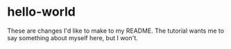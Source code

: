 # hello-world

These are changes I'd like to make to my README.
The tutorial wants me to say something about myself here, but I won't.
